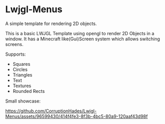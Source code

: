 # Lwjgl-Menus
A simple template for rendering 2D objects.

This is a basic LWJGL Template using opengl to render 2D Objects in a window.
It has a Minecraft like(Gui)Screen system which allows switching screens.

Supports:
- Squares
- Circles
- Triangles
- Text
- Textures
- Rounded Rects

Small showcase:

https://github.com/CorruptionHades/Lwjgl-Menus/assets/96599430/414f4fe3-8f3b-4bc5-80a9-120aaf43d98f

